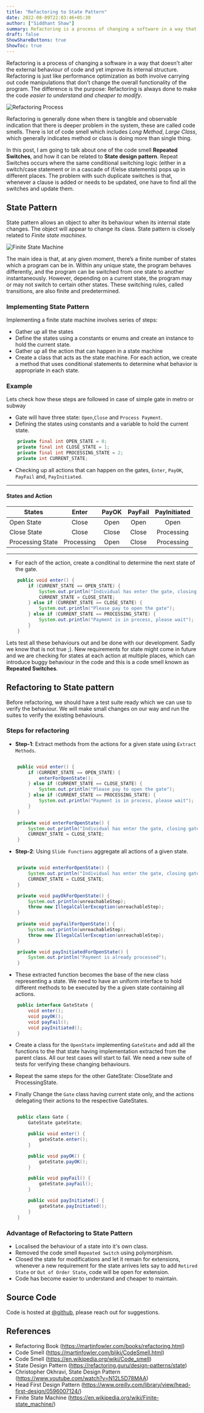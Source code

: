 ```yaml
---
title: "Refactoring to State Pattern"
date: 2022-08-09T22:03:46+05:30
author: ["Siddhant Shaw"]
summary: Refactoring is a process of changing a software in a way that doesn't alter the external behaviour of code and yet improve its internal structure. In this post I am trying to explain how one of the bad code smell can be treated using State Patterns.
draft: false
ShowShareButtons: true
ShowToc: true
---
```

Refactoring is a process of changing a software in a way that doesn't alter the external behaviour of code and yet improve its internal structure. Refactoring is just like performance optimization as both involve carrying out code manipulations that don’t change the overall functionality of the program. The difference is the purpose: Refactoring is always done to make the code _easier to understand and cheaper to modify_.

![Refactoring Process](../../../images/post/refactoring/refactoring_process.png)


Refactoring is generally done when there is tangible and observable indication that there is deeper problem in the system, these are called code smells. There is lot of code smell which includes *Long Method*, *Large Class*, which generally indicates method or class is doing more than single thing.

In this post, I am going to talk about one of the code smell **Repeated Switches**, and how it can be related to **State design pattern**. Repeat Switches occurs where the same conditional switching logic (either in a switch/case statement or in a cascade of if/else statements) pops up in different places. The problem with such duplicate switches is that, whenever a clause is added or needs to be updated, one have to find all the switches and update them.

## State Pattern 
State pattern allows an object to alter its behaviour when its internal state changes. The object will appear to change its class. State pattern is closely related to _Finite state machines_.

![Finite State Machine](../../../images/post/refactoring/state_machine.png)

The main idea is that, at any given moment, there’s a finite number of states which a program can be in. Within any unique state, the program behaves differently, and the program can be switched from one state to another instantaneously. However, depending on a current state, the program may or may not switch to certain other states. These switching rules, called transitions, are also finite and predetermined.

### Implementing State Pattern

Implementing a finite state machine involves series of steps:
* Gather up all the states
* Define the states using a constants or enums and create an instance to hold the current state.
* Gather up all the action that can happen in a state machine 
* Create a class that acts as the state machine. For each action, we create a method that uses conditional statements to determine what behavior is appropriate in each state.

### Example

Lets check how these steps are followed in case of simple gate in metro or subway
* Gate will have three state: `Open`,`Close` and `Process Payment`.
* Defining the states using constants and a variable to hold the current state.
```java
    private final int OPEN_STATE = 0;
    private final int CLOSE_STATE = 1;
    private final int PROCESSING_STATE = 2;
    private int CURRENT_STATE;
```
* Checking up all actions that can happen on the gates, `Enter`, `PayOK`, `PayFail` and, `PayInitiated`.
---
#### States and Action
| States             | Enter       | PayOK | PayFail    |PayInitiated   | 
| ------------------ |:-----------:|:-------:|:--------:|:-------------:|
| Open State         | Close       | Open  | Open       |   Open        |  
| Close State        | Close       | Close | Close      |   Processing  |
| Processing State   | Processing  | Open  | Close      |   Processing  |
---
* For each of the action, create a conditinal to determine the next state of the gate.
```java
    public void enter() {
        if (CURRENT_STATE == OPEN_STATE) {
            System.out.println("Individual has enter the gate, closing gate");
            CURRENT_STATE = CLOSE_STATE;
        } else if (CURRENT_STATE == CLOSE_STATE) {
            System.out.println("Please pay to open the gate");
        } else if (CURRENT_STATE == PROCESSING_STATE) {
            System.out.println("Payment is in process, please wait");
        }
    }
```
Lets test all these behaviours out and be done with our development. Sadly we know that is not true ;). New requirements for state might come in future and we are checking for states at each action at multiple places, which can introduce buggy behaviour in the code and this is a code smell known as **Repeated Switches**.

## Refactoring to State pattern

Before refactoring, we should have a test suite ready which we can use to verify the behaviour. We will make small changes on our way and run the suites to verify the existing behaviours. 

### Steps for refactoring

* **Step-1**: Extract methods from the actions for a given state using `Extract Methods`.
```java

    public void enter() {
        if (CURRENT_STATE == OPEN_STATE) {
            enterForOpenState();
        } else if (CURRENT_STATE == CLOSE_STATE) {
            System.out.println("Please pay to open the gate");
        } else if (CURRENT_STATE == PROCESSING_STATE) {
            System.out.println("Payment is in process, please wait");
        }
    }

    private void enterForOpenState() {
        System.out.println("Individual has enter the gate, closing gate");
        CURRENT_STATE = CLOSE_STATE;
    }

``` 
* **Step-2**: Using `Slide Functions` aggregate all actions of a given state.
```java

    private void enterForOpenState() {
        System.out.println("Individual has enter the gate, closing gate");
        CURRENT_STATE = CLOSE_STATE;
    }

    private void payOkForOpenState() {
        System.out.println(unreachableStep);
        throw new IllegalCallerException(unreachableStep);
    }
    
    private void payFailForOpenState() {
        System.out.println(unreachableStep);
        throw new IllegalCallerException(unreachableStep);
    }

    private void payInitiatedForOpenState() {
        System.out.println("Payment is already processed");
    }

```
* These extracted function becomes the base of the new class representing a state. We need to have an uniform interface to hold different methods to be executed by the a given state containing all actions. 
```java
    public interface GateState {
        void enter();
        void payOK();
        void payFail();
        void payInitiated();
    }
```

* Create a class for the `OpenState` implementing `GateState` and add all the functions to the that state having implementation extracted from the parent class. All our test cases will start to fail. We need a new suite of tests for verifying these changing behaviours. 

* Repeat the same steps for the other GateState: CloseState and ProcessingState.

* Finally Change the `Gate` class having current state only, and the actions delegating their actions to the respective GateStates. 
```java

    public class Gate {
        GateState gateState;

        public void enter() {
            gateState.enter();
        }

        public void payOK() {
            gateState.payOK();
        }

        public void payFail() {
            gateState.payFail();
        }

        public void payInitiated() {
            gateState.payInitiated();
        }
    }
``` 

### Advantage of Refactoring to State Pattern

* Localised the behaviour of a state into it's own class.
* Removed the code smell `Repeated Switch` using polymorphism. 
* Closed the state for modifications and let it remain for extensions, whenever a new requirement for the state arrives lets say to add `Retired State` or `Out of Order State`, code will be open for extension.
* Code has become easier to understand and cheaper to maintain.


## Source Code

Code is hosted at [@github](https://github.com/Mianto/refactoring-to-state-pattern), please reach out for suggestions.


## References
* Refactoring Book (https://martinfowler.com/books/refactoring.html)
* Code Smell (https://martinfowler.com/bliki/CodeSmell.html)
* Code Smell (https://en.wikipedia.org/wiki/Code_smell)
* State Design Pattern (https://refactoring.guru/design-patterns/state)
* Christopher Okhravi, State Design Pattern (https://www.youtube.com/watch?v=N12L5D78MAA)
* Head First Design Pattern (https://www.oreilly.com/library/view/head-first-design/0596007124/)
* Finite State Machine (https://en.wikipedia.org/wiki/Finite-state_machine/)
